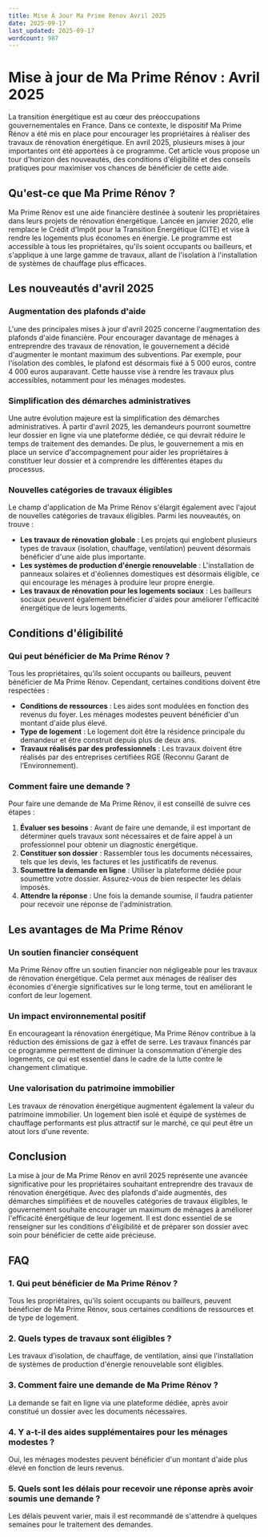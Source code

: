 ```yaml
---
title: Mise À Jour Ma Prime Renov Avril 2025
date: 2025-09-17
last_updated: 2025-09-17
wordcount: 987
---
```


# Mise à jour de Ma Prime Rénov : Avril 2025

La transition énergétique est au cœur des préoccupations gouvernementales en France. Dans ce contexte, le dispositif Ma Prime Rénov a été mis en place pour encourager les propriétaires à réaliser des travaux de rénovation énergétique. En avril 2025, plusieurs mises à jour importantes ont été apportées à ce programme. Cet article vous propose un tour d'horizon des nouveautés, des conditions d'éligibilité et des conseils pratiques pour maximiser vos chances de bénéficier de cette aide.

## Qu'est-ce que Ma Prime Rénov ?

Ma Prime Rénov est une aide financière destinée à soutenir les propriétaires dans leurs projets de rénovation énergétique. Lancée en janvier 2020, elle remplace le Crédit d'Impôt pour la Transition Énergétique (CITE) et vise à rendre les logements plus économes en énergie. Le programme est accessible à tous les propriétaires, qu'ils soient occupants ou bailleurs, et s'applique à une large gamme de travaux, allant de l'isolation à l'installation de systèmes de chauffage plus efficaces.

## Les nouveautés d'avril 2025

### Augmentation des plafonds d'aide

L'une des principales mises à jour d'avril 2025 concerne l'augmentation des plafonds d'aide financière. Pour encourager davantage de ménages à entreprendre des travaux de rénovation, le gouvernement a décidé d'augmenter le montant maximum des subventions. Par exemple, pour l'isolation des combles, le plafond est désormais fixé à 5 000 euros, contre 4 000 euros auparavant. Cette hausse vise à rendre les travaux plus accessibles, notamment pour les ménages modestes.

### Simplification des démarches administratives

Une autre évolution majeure est la simplification des démarches administratives. À partir d'avril 2025, les demandeurs pourront soumettre leur dossier en ligne via une plateforme dédiée, ce qui devrait réduire le temps de traitement des demandes. De plus, le gouvernement a mis en place un service d'accompagnement pour aider les propriétaires à constituer leur dossier et à comprendre les différentes étapes du processus.

### Nouvelles catégories de travaux éligibles

Le champ d'application de Ma Prime Rénov s'élargit également avec l'ajout de nouvelles catégories de travaux éligibles. Parmi les nouveautés, on trouve :

- **Les travaux de rénovation globale** : Les projets qui englobent plusieurs types de travaux (isolation, chauffage, ventilation) peuvent désormais bénéficier d'une aide plus importante.
- **Les systèmes de production d'énergie renouvelable** : L'installation de panneaux solaires et d'éoliennes domestiques est désormais éligible, ce qui encourage les ménages à produire leur propre énergie.
- **Les travaux de rénovation pour les logements sociaux** : Les bailleurs sociaux peuvent également bénéficier d'aides pour améliorer l'efficacité énergétique de leurs logements.

## Conditions d'éligibilité

### Qui peut bénéficier de Ma Prime Rénov ?

Tous les propriétaires, qu'ils soient occupants ou bailleurs, peuvent bénéficier de Ma Prime Rénov. Cependant, certaines conditions doivent être respectées :

- **Conditions de ressources** : Les aides sont modulées en fonction des revenus du foyer. Les ménages modestes peuvent bénéficier d'un montant d'aide plus élevé.
- **Type de logement** : Le logement doit être la résidence principale du demandeur et être construit depuis plus de deux ans.
- **Travaux réalisés par des professionnels** : Les travaux doivent être réalisés par des entreprises certifiées RGE (Reconnu Garant de l’Environnement).

### Comment faire une demande ?

Pour faire une demande de Ma Prime Rénov, il est conseillé de suivre ces étapes :

1. **Évaluer ses besoins** : Avant de faire une demande, il est important de déterminer quels travaux sont nécessaires et de faire appel à un professionnel pour obtenir un diagnostic énergétique.
2. **Constituer son dossier** : Rassembler tous les documents nécessaires, tels que les devis, les factures et les justificatifs de revenus.
3. **Soumettre la demande en ligne** : Utiliser la plateforme dédiée pour soumettre votre dossier. Assurez-vous de bien respecter les délais imposés.
4. **Attendre la réponse** : Une fois la demande soumise, il faudra patienter pour recevoir une réponse de l'administration.

## Les avantages de Ma Prime Rénov

### Un soutien financier conséquent

Ma Prime Rénov offre un soutien financier non négligeable pour les travaux de rénovation énergétique. Cela permet aux ménages de réaliser des économies d'énergie significatives sur le long terme, tout en améliorant le confort de leur logement.

### Un impact environnemental positif

En encourageant la rénovation énergétique, Ma Prime Rénov contribue à la réduction des émissions de gaz à effet de serre. Les travaux financés par ce programme permettent de diminuer la consommation d'énergie des logements, ce qui est essentiel dans le cadre de la lutte contre le changement climatique.

### Une valorisation du patrimoine immobilier

Les travaux de rénovation énergétique augmentent également la valeur du patrimoine immobilier. Un logement bien isolé et équipé de systèmes de chauffage performants est plus attractif sur le marché, ce qui peut être un atout lors d'une revente.

## Conclusion

La mise à jour de Ma Prime Rénov en avril 2025 représente une avancée significative pour les propriétaires souhaitant entreprendre des travaux de rénovation énergétique. Avec des plafonds d'aide augmentés, des démarches simplifiées et de nouvelles catégories de travaux éligibles, le gouvernement souhaite encourager un maximum de ménages à améliorer l'efficacité énergétique de leur logement. Il est donc essentiel de se renseigner sur les conditions d'éligibilité et de préparer son dossier avec soin pour bénéficier de cette aide précieuse.

## FAQ

### 1. Qui peut bénéficier de Ma Prime Rénov ?

Tous les propriétaires, qu'ils soient occupants ou bailleurs, peuvent bénéficier de Ma Prime Rénov, sous certaines conditions de ressources et de type de logement.

### 2. Quels types de travaux sont éligibles ?

Les travaux d'isolation, de chauffage, de ventilation, ainsi que l'installation de systèmes de production d'énergie renouvelable sont éligibles.

### 3. Comment faire une demande de Ma Prime Rénov ?

La demande se fait en ligne via une plateforme dédiée, après avoir constitué un dossier avec les documents nécessaires.

### 4. Y a-t-il des aides supplémentaires pour les ménages modestes ?

Oui, les ménages modestes peuvent bénéficier d'un montant d'aide plus élevé en fonction de leurs revenus.

### 5. Quels sont les délais pour recevoir une réponse après avoir soumis une demande ?

Les délais peuvent varier, mais il est recommandé de s'attendre à quelques semaines pour le traitement des demandes.